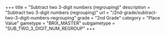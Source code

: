 +++
title = "Subtract two 3-digit numbers (regrouping)"
description = "Subtract two 3-digit numbers (regrouping)"
url = "/2nd-grade/subtract-two-3-digit-numbers-regrouping"
grade = "2nd Grade"
category = "Place Value"
gametype = "BRIX_MASTER"
subgametype = "SUB_TWO_3_DIGIT_NUM_REGROUP"
+++